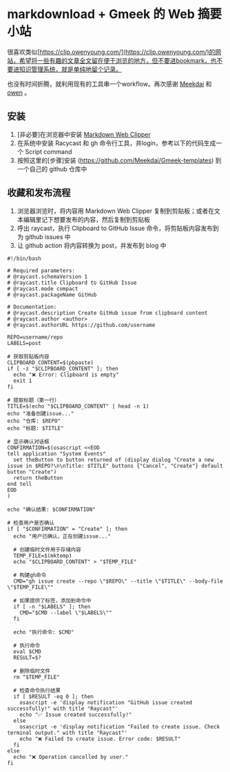 # markdownload + Gmeek 的 Web 摘要小站

很喜欢类似[https://clip.owenyoung.com/](https://clip.owenyoung.com/)的网站，希望将一些有趣的文章全文留在便于浏览的地方，但不要进bookmark，也不要进知识管理系统，就是单纯地留个记录。

也没有时间折腾，就利用现有的工具串一个workflow。再次感谢 [Meekdai](https://github.com/Meekdai) 和 [owen](https://github.com/theowenyoung) 。

## 安装
1. [非必要]在浏览器中安装 [Markdown Web Clipper](https://chromewebstore.google.com/detail/markdownload-markdown-web/pcmpcfapbekmbjjkdalcgopdkipoggdi) 
2. 在系统中安装 Racycast 和 gh 命令行工具，并login，参考以下的代码生成一个 Script command
3. 按照这里的[步骤]安装 (https://github.com/Meekdai/Gmeek-templates) 到一个自己的 github 仓库中

## 收藏和发布流程
1. 浏览器浏览时，将内容用 Markdown Web Clipper 复制到剪贴板；或者在文本编辑里记下想要发布的内容，然后复制到剪贴板
2. 呼出 raycast，执行 Clipboard to GitHub Issue 命令，将剪贴板内容发布到为 github issues 中 
3. 让 github action 将内容转换为 post，并发布到 blog 中


```
#!/bin/bash

# Required parameters:
# @raycast.schemaVersion 1
# @raycast.title Clipboard to GitHub Issue
# @raycast.mode compact
# @raycast.packageName GitHub

# Documentation:
# @raycast.description Create GitHub issue from clipboard content
# @raycast.author <author>
# @raycast.authorURL https://github.com/username

REPO=username/repo
LABELS=post

# 获取剪贴板内容
CLIPBOARD_CONTENT=$(pbpaste)
if [ -z "$CLIPBOARD_CONTENT" ]; then
  echo "❌ Error: Clipboard is empty"
  exit 1
fi

# 提取标题（第一行）
TITLE=$(echo "$CLIPBOARD_CONTENT" | head -n 1)
echo "准备创建issue..."
echo "仓库: $REPO"
echo "标题: $TITLE"

# 显示确认对话框
CONFIRMATION=$(osascript <<EOD
tell application "System Events"
  set theButton to button returned of (display dialog "Create a new issue in $REPO?\n\nTitle: $TITLE" buttons {"Cancel", "Create"} default button "Create")
  return theButton
end tell
EOD
)

echo "确认结果: $CONFIRMATION"

# 检查用户是否确认
if [ "$CONFIRMATION" = "Create" ]; then
  echo "用户已确认，正在创建issue..."
  
  # 创建临时文件用于存储内容
  TEMP_FILE=$(mktemp)
  echo "$CLIPBOARD_CONTENT" > "$TEMP_FILE"
  
  # 构建gh命令
  CMD="gh issue create --repo \"$REPO\" --title \"$TITLE\" --body-file \"$TEMP_FILE\""
  
  # 如果提供了标签，添加到命令中
  if [ -n "$LABELS" ]; then
    CMD="$CMD --label \"$LABELS\""
  fi
  
  echo "执行命令: $CMD"
  
  # 执行命令
  eval $CMD
  RESULT=$?
  
  # 删除临时文件
  rm "$TEMP_FILE"
  
  # 检查命令执行结果
  if [ $RESULT -eq 0 ]; then
    osascript -e 'display notification "GitHub issue created successfully!" with title "Raycast"'
    echo "✅ Issue created successfully!"
  else
    osascript -e 'display notification "Failed to create issue. Check terminal output." with title "Raycast"'
    echo "❌ Failed to create issue. Error code: $RESULT"
  fi
else
  echo "❌ Operation cancelled by user."
fi
```